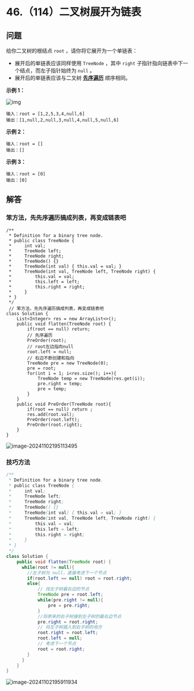 # 46.（114）二叉树展开为链表

## 问题

给你二叉树的根结点 `root` ，请你将它展开为一个单链表：

- 展开后的单链表应该同样使用 `TreeNode` ，其中 `right` 子指针指向链表中下一个结点，而左子指针始终为 `null` 。
- 展开后的单链表应该与二叉树 [**先序遍历**](https://baike.baidu.com/item/先序遍历/6442839?fr=aladdin) 顺序相同。

 

**示例 1：**

![img](https://panger-1330565050.cos.ap-beijing.myqcloud.com/202411021940077.jpeg)

```
输入：root = [1,2,5,3,4,null,6]
输出：[1,null,2,null,3,null,4,null,5,null,6]
```

**示例 2：**

```
输入：root = []
输出：[]
```

**示例 3：**

```
输入：root = [0]
输出：[0]
```

## 解答

### 笨方法，先先序遍历搞成列表，再变成链表吧

```
/**
 * Definition for a binary tree node.
 * public class TreeNode {
 *     int val;
 *     TreeNode left;
 *     TreeNode right;
 *     TreeNode() {}
 *     TreeNode(int val) { this.val = val; }
 *     TreeNode(int val, TreeNode left, TreeNode right) {
 *         this.val = val;
 *         this.left = left;
 *         this.right = right;
 *     }
 * }
 */
 // 笨方法，先先序遍历搞成列表，再变成链表吧
class Solution {
    List<Integer> res = new ArrayList<>();
    public void flatten(TreeNode root) {
        if(root == null) return;
        // 先序遍历
        PreOrder(root);
        // root左边指向null
        root.left = null;
        // 右边不断创建和指向
        TreeNode pre = new TreeNode(0);
        pre = root;
        for(int i = 1; i<res.size(); i++){
            TreeNode temp = new TreeNode(res.get(i));
            pre.right = temp;
            pre = temp;
        }
    }
    public void PreOrder(TreeNode root){
        if(root == null) return ;
        res.add(root.val);
        PreOrder(root.left);
        PreOrder(root.right);
    }
}
```

![image-20241102195113495](https://panger-1330565050.cos.ap-beijing.myqcloud.com/202411021951669.png)

### 技巧方法

```java
/**
 * Definition for a binary tree node.
 * public class TreeNode {
 *     int val;
 *     TreeNode left;
 *     TreeNode right;
 *     TreeNode() {}
 *     TreeNode(int val) { this.val = val; }
 *     TreeNode(int val, TreeNode left, TreeNode right) {
 *         this.val = val;
 *         this.left = left;
 *         this.right = right;
 *     }
 * }
 */
class Solution {
    public void flatten(TreeNode root) {
      while(root != null){
        //左子树为 null，直接考虑下一个节点
        if(root.left == null) root = root.right;
        else{
            // 找左子树最右边的节点
            TreeNode pre = root.left;
            while(pre.right != null){
                pre = pre.right;
            }
            //将原来的右子树接到左子树的最右边节点
            pre.right = root.right;
            // 将左子树插入到右子树的地方
            root.right = root.left;
            root.left = null;
            // 考虑下一个节点
            root = root.right;
        }
      }
    }
}
```

![image-20241102195911934](https://panger-1330565050.cos.ap-beijing.myqcloud.com/202411021959146.png)